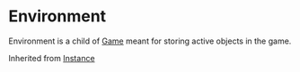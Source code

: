 # Environment
Environment is a child of [Game](../Game) meant for storing active objects in the game.

Inherited from [Instance](../Instance)